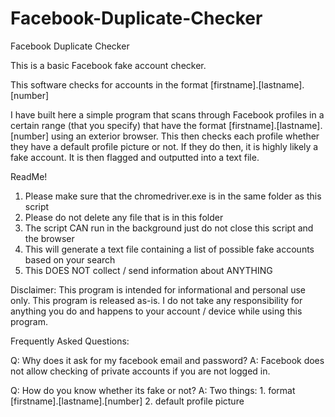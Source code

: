 # Facebook-Duplicate-Checker
Facebook Duplicate Checker

This is a basic Facebook fake account checker.

This software checks for accounts in the format
[firstname].[lastname].[number]

I have built here a simple program that scans through Facebook profiles in a certain
range (that you specify) that have the format [firstname].[lastname].[number] using an
exterior browser. This then checks each profile whether they have a default profile picture
or not. If they do then, it is highly likely a fake account. It is then flagged and
outputted into a text file.

ReadMe!
1. Please make sure that the chromedriver.exe is in the same folder as this script
2. Please do not delete any file that is in this folder
3. The script CAN run in the background just do not close this script and the browser
4. This will generate a text file containing a list of possible fake accounts based on your search
5. This DOES NOT collect / send information about ANYTHING

Disclaimer: This program is intended for informational and personal use only.
This program is released as-is. I do not take any responsibility for anything you
do and happens to your account / device while using this program.

Frequently Asked Questions:

Q: Why does it ask for my facebook email and password?
A: Facebook does not allow checking of private accounts if you are not logged in.

Q: How do you know whether its fake or not?
A: Two things: 
    1. format [firstname].[lastname].[number]
    2. default profile picture
